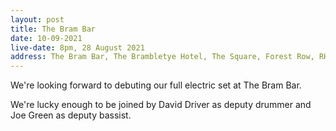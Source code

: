 ```yaml
---
layout: post
title: The Bram Bar
date: 10-09-2021
live-date: 8pm, 28 August 2021
address: The Bram Bar, The Brambletye Hotel, The Square, Forest Row, RH18 5EZ
---
```


We're looking forward to debuting our full electric set at The Bram Bar. 

We're lucky enough to be joined by David Driver as deputy drummer and Joe Green as deputy bassist.